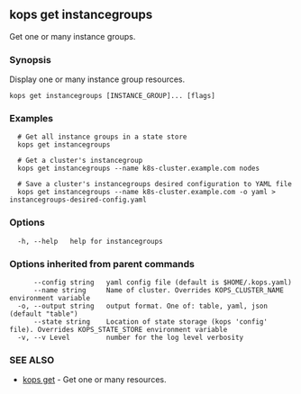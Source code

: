 
<!--- This file is automatically generated by make gen-cli-docs; changes should be made in the go CLI command code (under cmd/kops) -->

## kops get instancegroups

Get one or many instance groups.

### Synopsis

Display one or many instance group resources.

```
kops get instancegroups [INSTANCE_GROUP]... [flags]
```

### Examples

```
  # Get all instance groups in a state store
  kops get instancegroups
  
  # Get a cluster's instancegroup
  kops get instancegroups --name k8s-cluster.example.com nodes
  
  # Save a cluster's instancegroups desired configuration to YAML file
  kops get instancegroups --name k8s-cluster.example.com -o yaml > instancegroups-desired-config.yaml
```

### Options

```
  -h, --help   help for instancegroups
```

### Options inherited from parent commands

```
      --config string   yaml config file (default is $HOME/.kops.yaml)
      --name string     Name of cluster. Overrides KOPS_CLUSTER_NAME environment variable
  -o, --output string   output format. One of: table, yaml, json (default "table")
      --state string    Location of state storage (kops 'config' file). Overrides KOPS_STATE_STORE environment variable
  -v, --v Level         number for the log level verbosity
```

### SEE ALSO

* [kops get](kops_get.md)	 - Get one or many resources.

